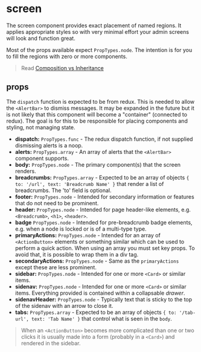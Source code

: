 # screen

The screen component provides exact placement of named regions. It applies appropriate styles so with very minimal effort your admin screens will look and function great.

Most of the props available expect `PropTypes.node`.  The intention is for you to fill the regions with zero or more components.

> Read [Composition vs Inheritance](https://reactjs.org/docs/composition-vs-inheritance.html)


## props
The `dispatch` function is expected to be from redux.  This is needed to allow the `<AlertBar>` to dismiss messages.  It may be expanded in the future but it is not likely that this component will become a "container" (connected to redux).  The goal is for this to be responsible for placing components and styling, not managing state.

+ __dispatch:__ `PropTypes.func` - The redux dispatch function, if not supplied dismissing alerts is a noop.
+ __alerts:__ `PropTypes.array` - An array of alerts that the `<AlertBar>` component supports.
+ __body:__ `PropTypes.node` - The primary component(s) that the screen renders.
+ __breadcrumbs:__ `PropTypes.array` - Expected to be an array of objects `{ to: '/url', text: 'Breadcrumb Name' }` that render a list of breadcrumbs.  The 'to' field is optional.
+ __footer:__ `PropTypes.node` - Intended for secondary information or features that do not need to be prominent.
+ __header:__ `PropTypes.node` - Intended for page header-like elements, e.g. `<Breadcrumb>`, `<h1>`, `<header>`.
+ __badge__ `PropTypes.node` - Intended for pre-breadcrumb badge elements, e.g. when a node is locked or is of a multi-type type.
+ __primaryActions:__ `PropTypes.node` - Intended for an array of `<ActionButton>` elements or something similar which can be used to perform a quick action.  When using an array you must set key props.  To avoid that, it is possible to wrap them in a div tag.
+ __secondaryActions:__ `PropTypes.node` - Same as the `primaryActions` except these are less prominent.
+ __sidebar:__ `PropTypes.node` - Intended for one or more `<Card>` or similar items.
+ __sidenav:__ `PropTypes.node` - Intended for one or more `<Card>` or similar items.  Everything provided is contained within a collapsable _drawer_.
+ __sidenavHeader:__ `PropTypes.node` - Typically text that is sticky to the top of the sidenav with an arrow to close it.
+ __tabs:__ `PropTypes.array` - Expected to be an array of objects `{ to: '/tab-url', text: 'Tab Name' }` that control what is seen in the `body`.

> When an `<ActionButton>` becomes more complicated than one or two clicks it is usually made into a form (probably in a `<Card>`) and rendered in the sidebar.
